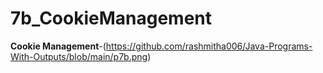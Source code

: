 # 7b_CookieManagement

**Cookie Management**-(https://github.com/rashmitha006/Java-Programs-With-Outputs/blob/main/p7b.png)
